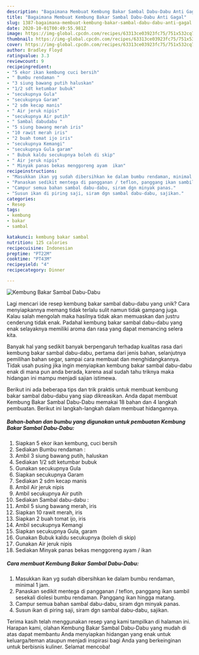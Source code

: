 ```yaml
---
description: "Bagaimana Membuat Kembung Bakar Sambal Dabu-Dabu Anti Gagal"
title: "Bagaimana Membuat Kembung Bakar Sambal Dabu-Dabu Anti Gagal"
slug: 1387-bagaimana-membuat-kembung-bakar-sambal-dabu-dabu-anti-gagal
date: 2020-10-01T00:49:55.981Z
image: https://img-global.cpcdn.com/recipes/63313ce03923fc75/751x532cq70/kembung-bakar-sambal-dabu-dabu-foto-resep-utama.jpg
thumbnail: https://img-global.cpcdn.com/recipes/63313ce03923fc75/751x532cq70/kembung-bakar-sambal-dabu-dabu-foto-resep-utama.jpg
cover: https://img-global.cpcdn.com/recipes/63313ce03923fc75/751x532cq70/kembung-bakar-sambal-dabu-dabu-foto-resep-utama.jpg
author: Bradley Floyd
ratingvalue: 3.3
reviewcount: 9
recipeingredient:
- "5 ekor ikan kembung cuci bersih"
- " Bumbu rendaman "
- "3 siung bawang putih haluskan"
- "1/2 sdt ketumbar bubuk"
- "secukupnya Gula"
- "secukupnya Garam"
- "2 sdm kecap manis"
- " Air jeruk nipis"
- "secukupnya Air putih"
- " Sambal dabudabu "
- "5 siung bawang merah iris"
- "10 rawit merah iris"
- "2 buah tomat ijo iris"
- "secukupnya Kemangi"
- "secukupnya Gula garam"
- " Bubuk kaldu secukupnya boleh di skip"
- " Air jeruk nipis"
- " Minyak panas bekas menggoreng ayam  ikan"
recipeinstructions:
- "Masukkan ikan yg sudah dibersihkan ke dalam bumbu rendaman, minimal 1 jam."
- "Panaskan sedikit mentega di pangganan / teflon, panggang ikan sambil sesekali diolesi bumbu rendaman. Panggang ikan hingga matang."
- "Campur semua bahan sambal dabu-dabu, siram dgn minyak panas."
- "Susun ikan di piring saji, siram dgn sambal dabu-dabu, sajikan."
categories:
- Resep
tags:
- kembung
- bakar
- sambal

katakunci: kembung bakar sambal 
nutrition: 125 calories
recipecuisine: Indonesian
preptime: "PT22M"
cooktime: "PT43M"
recipeyield: "4"
recipecategory: Dinner

---
```



![Kembung Bakar Sambal Dabu-Dabu](https://img-global.cpcdn.com/recipes/63313ce03923fc75/751x532cq70/kembung-bakar-sambal-dabu-dabu-foto-resep-utama.jpg)

Lagi mencari ide resep kembung bakar sambal dabu-dabu yang unik? Cara menyiapkannya memang tidak terlalu sulit namun tidak gampang juga. Kalau salah mengolah maka hasilnya tidak akan memuaskan dan justru cenderung tidak enak. Padahal kembung bakar sambal dabu-dabu yang enak selayaknya memiliki aroma dan rasa yang dapat memancing selera kita.

Banyak hal yang sedikit banyak berpengaruh terhadap kualitas rasa dari kembung bakar sambal dabu-dabu, pertama dari jenis bahan, selanjutnya pemilihan bahan segar, sampai cara membuat dan menghidangkannya. Tidak usah pusing jika ingin menyiapkan kembung bakar sambal dabu-dabu enak di mana pun anda berada, karena asal sudah tahu triknya maka hidangan ini mampu menjadi sajian istimewa.




Berikut ini ada beberapa tips dan trik praktis untuk membuat kembung bakar sambal dabu-dabu yang siap dikreasikan. Anda dapat membuat Kembung Bakar Sambal Dabu-Dabu memakai 18 bahan dan 4 langkah pembuatan. Berikut ini langkah-langkah dalam membuat hidangannya.

<!--inarticleads1-->

##### Bahan-bahan dan bumbu yang digunakan untuk pembuatan Kembung Bakar Sambal Dabu-Dabu:

1. Siapkan 5 ekor ikan kembung, cuci bersih
1. Sediakan  Bumbu rendaman :
1. Ambil 3 siung bawang putih, haluskan
1. Sediakan 1/2 sdt ketumbar bubuk
1. Gunakan secukupnya Gula
1. Siapkan secukupnya Garam
1. Sediakan 2 sdm kecap manis
1. Ambil  Air jeruk nipis
1. Ambil secukupnya Air putih
1. Sediakan  Sambal dabu-dabu :
1. Ambil 5 siung bawang merah, iris
1. Siapkan 10 rawit merah, iris
1. Siapkan 2 buah tomat ijo, iris
1. Ambil secukupnya Kemangi
1. Siapkan secukupnya Gula, garam
1. Gunakan  Bubuk kaldu secukupnya (boleh di skip)
1. Gunakan  Air jeruk nipis
1. Sediakan  Minyak panas bekas menggoreng ayam / ikan




<!--inarticleads2-->

##### Cara membuat Kembung Bakar Sambal Dabu-Dabu:

1. Masukkan ikan yg sudah dibersihkan ke dalam bumbu rendaman, minimal 1 jam.
1. Panaskan sedikit mentega di pangganan / teflon, panggang ikan sambil sesekali diolesi bumbu rendaman. Panggang ikan hingga matang.
1. Campur semua bahan sambal dabu-dabu, siram dgn minyak panas.
1. Susun ikan di piring saji, siram dgn sambal dabu-dabu, sajikan.




Terima kasih telah menggunakan resep yang kami tampilkan di halaman ini. Harapan kami, olahan Kembung Bakar Sambal Dabu-Dabu yang mudah di atas dapat membantu Anda menyiapkan hidangan yang enak untuk keluarga/teman ataupun menjadi inspirasi bagi Anda yang berkeinginan untuk berbisnis kuliner. Selamat mencoba!
